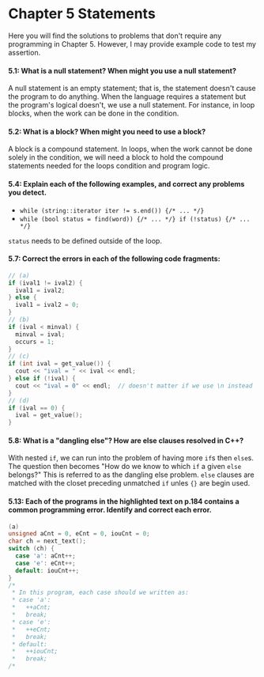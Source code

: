 # Chapter 5 Statements

Here you will find the solutions to problems that don't require any programming in Chapter 5. However, I may provide example code to test my assertion.

#### 5.1: What is a null statement? When might you use a null statement?
A null statement is an empty statement; that is, the statement doesn't cause
the program to do anything.
When the language requires a statement but the program's logical doesn't, we
use a null statement.
For instance, in loop blocks, when the work can be done in the condition.

#### 5.2: What is a block? When might you need to use a block?
A block is a compound statement.
In loops, when the work cannot be done solely in the condition, we will need a
block to hold the compound statements needed for the loops condition and
program logic.

#### 5.4: Explain each of the following examples, and correct any problems you detect.
- `while (string::iterator iter != s.end()) {/* ... */}`
- `while (bool status = find(word)) {/* ... */} if (!status) {/* ... */}`

`status` needs to be defined outside of the loop.

#### 5.7: Correct the errors in each of the following code fragments:
```c++
// (a)
if (ival1 != ival2) {
  ival1 = ival2;
} else {
  ival1 = ival2 = 0;
}
// (b)
if (ival < minval) {
  minval = ival;
  occurs = 1;
}
// (c)
if (int ival = get_value()) {
  cout << "ival = " << ival << endl;
} else if (!ival) {
  cout << "ival = 0" << endl;  // doesn't matter if we use \n instead
}
// (d)
if (ival == 0) {
  ival = get_value();
}
```

#### 5.8: What is a "dangling else"? How are else clauses resolved in C++?
With nested `if`, we can run into the problem of having more `if`s then
`else`s.
The question then becomes "How do we know to which `if` a given `else`
belongs?"
This is referred to as the dangling else problem.
`else` clauses are matched with the closet preceding unmatched `if` unles `{}`
are begin used.

#### 5.13: Each of the programs in the highlighted text on p.184 contains a common programming error. Identify and correct each error.
```c++
(a)
unsigned aCnt = 0, eCnt = 0, iouCnt = 0;
char ch = next_text();
switch (ch) {
  case 'a': aCnt++;
  case 'e': eCnt++;
  default: iouCnt++;
}
/*
 * In this program, each case should we written as:
 * case 'a':
 *   ++aCnt;
 *   break;
 * case 'e':
 *   ++eCnt;
 *   break;
 * default:
 *   ++iouCnt;
 *   break;
/*
```
